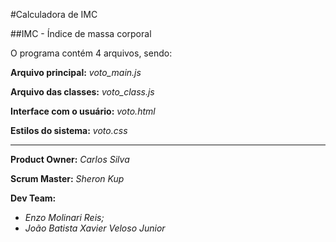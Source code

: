 #Calculadora de IMC 

##IMC - Índice de massa corporal

O programa contém 4 arquivos, sendo:

**Arquivo principal:** *voto_main.js*

**Arquivo das classes:** *voto_class.js*

**Interface com o usuário:** *voto.html*

**Estilos do sistema:** *voto.css*

-------------------------------------------------------------------

**Product Owner:** *Carlos Silva*

**Scrum Master:** *Sheron Kup*

**Dev Team:** 
  - *Enzo Molinari Reis;*
  - *João Batista Xavier Veloso Junior*
